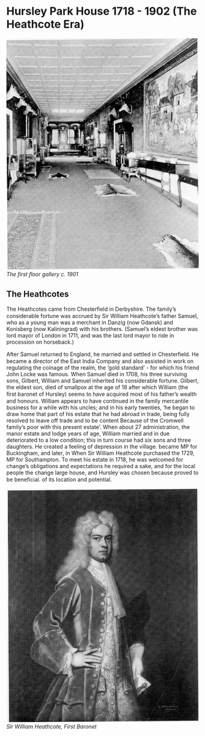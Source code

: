 # Hursley Park House 1718 - 1902 (The Heathcote Era)


![Photo](first-floor-gallery.jpg)
*The first ﬂoor gallery c. 1901*

## The Heathcotes

The Heathcotes came from Chesterﬁeld in
Derbyshire. The family’s considerable
fortune was accrued by Sir William
Heathcote’s father Samuel, who as a
young man was a merchant in Danzig
(now Gdansk) and Konisberg (now
Kaliningrad) with his brothers. (Samuel’s
eldest brother was lord mayor of London
in 1711, and was the last lord mayor to
ride in procession on horseback.)

After Samuel returned to England, he
married and settled in Chesterﬁeld. He
became a director of the East India
Company and also assisted in work on
regulating the coinage of the realm, the
‘gold standard’ - for which his friend John
Locke was famous. When Samuel died in
1708, his three surviving sons, Gilbert,
William and Samuel inherited his
considerable fortune. Gilbert, the eldest
son, died of smallpox at the age of 18
after which William (the ﬁrst baronet of
Hursley) seems to have acquired most of
his father’s wealth and honours. William
appears to have continued in the family
mercantile business for a while with his
uncles; and in his early twenties, ‘he
began to draw home that part of his estate 
that he had abroad in trade, being fully
resolved to leave off trade and to be content
Because of the Cromwell family’s poor with this present estate’. When about 27
administration, the manor estate and lodge years of age, William married and in due
deteriorated to a low condition; this in turn course had six sons and three daughters. He
created a feeling of depression in the village. became MP for Buckingham, and later, in
When Sir William Heathcote purchased the 1729, MP for Southampton. To meet his
estate in 1718, he was welcomed for change’s obligations and expectations he required a
sake, and for the local people the change large house, and Hursley was chosen because
proved to be beneﬁcial. of its location and potential.


![Portrait](william-heathcote.jpg)
*Sir William Heathcote, First Baronet*
